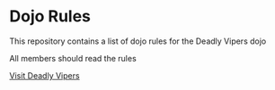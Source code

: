 Dojo Rules
==========

This repository contains a list of dojo rules for the Deadly Vipers dojo

All members should read the rules



[Visit Deadly Vipers]("https://github.com/deadlyvipers")
